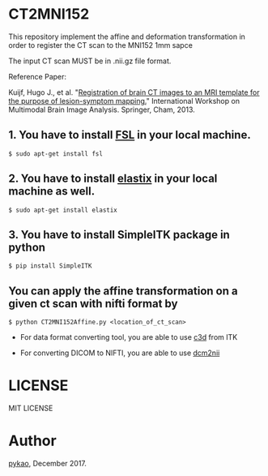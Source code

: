 # CT2MNI152 

This repository implement the affine and deformation transformation in order to register the CT scan to the MNI152 1mm sapce

The input CT scan MUST be in .nii.gz file format.

Reference Paper: 

Kuijf, Hugo J., et al. "[Registration of brain CT images to an MRI template for the purpose of lesion-symptom mapping.](https://link.springer.com/content/pdf/10.1007%2F978-3-319-02126-3_12.pdf)" International Workshop on Multimodal Brain Image Analysis. Springer, Cham, 2013.

## 1. You have to install [FSL](https://fsl.fmrib.ox.ac.uk/fsl/fslwiki) in your local machine. 

```
$ sudo apt-get install fsl
```
## 2. You have to install [elastix](http://elastix.isi.uu.nl/) in your local machine as well.
```
$ sudo apt-get install elastix
```
## 3. You have to install SimpleITK package in python
```
$ pip install SimpleITK
```

## You can apply the affine transformation on a given ct scan with nifti format by 
```
$ python CT2MNI152Affine.py <location_of_ct_scan>
```

- For data format converting tool, you are able to use [c3d](http://www.itksnap.org/pmwiki/pmwiki.php?n=Downloads.C3D) from ITK

- For converting DICOM to NIFTI, you are able to use [dcm2nii](http://www.cabiatl.com/mricro/mricron/dcm2nii.html)

# LICENSE

MIT LICENSE

# Author

[pykao](https://github.com/pykao/), December 2017.
